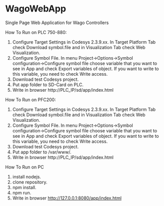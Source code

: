 # WagoWebApp
Single Page Web Application for Wago Controllers

How To Run on PLC 750-880:
  1. Configure Target Settings in Codesys 2.3.9.xx. In Target Platform Tab check Download symbol.file and in Visualization Tab check Web Visualization.
  2. Configure Symbol File. In menu Project->Options->Symbol configuration->Configure symbol file choose variable that you want to see in App and check Export variables of object.
  If you want to write to this variable, you need to check Write access.
  3. Download test Codesys project.
  4. Put app folder to SD-Card on PLC.
  5. Write in browser http://PLC_IP/sd/app/index.html

How To Run on PFC200:
  1. Configure Target Settings in Codesys 2.3.9.xx. In Target Platform Tab check Download symbol.file and in Visualization Tab check Web Visualization.
  2. Configure Symbol File. In menu Project->Options->Symbol configuration->Configure symbol file choose variable that you want to see in App and check Export variables of object.
  If you want to write to this variable, you need to check Write access.
  3. Download test Codesys project.
  4. Put app folder to /var/www/.
  5. Write in browser http://PLC_IP/sd/app/index.html

How To Run on PC
  1. install nodejs.
  2. clone repository.
  3. npm install.
  4. npm run.
  5. Write in browser http://127.0.0.1:8080/app/index.html